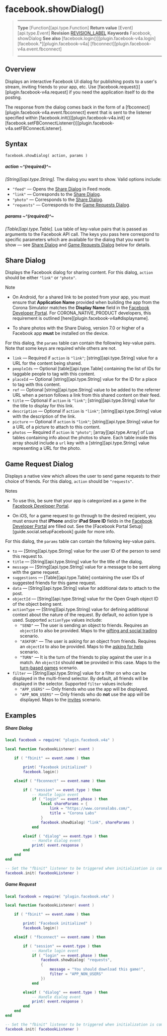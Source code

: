 # facebook.showDialog()

> --------------------- ------------------------------------------------------------------------------------------
> __Type__              [Function][api.type.Function]
> __Return value__      [Event][api.type.Event]
> __Revision__          [REVISION_LABEL](REVISION_URL)
> __Keywords__          Facebook, showDialog
> __See also__          [facebook.login()][plugin.facebook-v4a.login]
>						[facebook.*][plugin.facebook-v4a]
>						[fbconnect][plugin.facebook-v4a.event.fbconnect]
> --------------------- ------------------------------------------------------------------------------------------


## Overview

Displays an interactive Facebook UI dialog for publishing posts to a user's stream, inviting friends to your app, etc. Use [facebook.request()][plugin.facebook-v4a.request] if you need the application itself to do the posting.

The response from the dialog comes back in the form of a [fbconnect][plugin.facebook-v4a.event.fbconnect] event that is sent to the listener specified within [facebook.init()][plugin.facebook-v4a.init] or [facebook.setFBConnectListener()][plugin.facebook-v4a.setFBConnectListener].


## Syntax

	facebook.showDialog( action, params )

##### action ~^(required)^~
_[String][api.type.String]._ The dialog you want to show. Valid options include:

* `"feed"` &mdash; Opens the [Share Dialog](https://developers.facebook.com/docs/sharing/reference/share-dialog) in Feed mode.
* `"link"` &mdash; Corresponds to the [Share Dialog](#sharedialog).
* `"photo"` &mdash; Corresponds to the [Share Dialog](#sharedialog).
* `"requests"` &mdash; Corresponds to the [Game Requests Dialog](#gamerequestdialog).

##### params ~^(required)^~
_[Table][api.type.Table]._ Lua table of <nobr>key-value</nobr> pairs that is passed as arguments to the Facebook API call. The keys you pass here correspond to specific parameters which are available for the dialog that you want to show&nbsp;&mdash; see [Share Dialog](#sharedialog) and [Game Requests Dialog](#gamerequestdialog) below for details.


<a id="sharedialog"></a>

## Share Dialog

Displays the Facebook dialog for sharing content. For this dialog, `action` should be either `"link"` or `"photo"`.

<div class="guide-notebox">
<div class="notebox-title">Note</div>

* On Android, for a shared link to be posted from your app, you must ensure that __Application&nbsp;Name__ provided when building the app from the Corona&nbsp;Simulator matches the __Display&nbsp;Name__ field in the [Facebook Developer Portal](https://developers.facebook.com/). For CORONA_NATIVE_PRODUCT developers, this requirement is outlined [here][plugin.facebook-v4a#displayname].

* To share photos with the Share Dialog, version 7.0 or higher of a Facebook app __must__ be installed on the device.

</div>

For this dialog, the `params` table can contain the following <nobr>key-value</nobr> pairs. Note that some keys are required while others are not.

* `link` &mdash; Required if `action` is `"link"`; [string][api.type.String] value for a URL for the content being shared.
* `peopleIds` &mdash; Optional [table][api.type.Table] containing the list of IDs for taggable people to tag with this content.
* `placeId` &mdash; Optional [string][api.type.String] value for the ID for a place to tag with this content.
* `ref` &mdash; Optional [string][api.type.String] value to be added to the referrer URL when a person follows a link from this shared content on their feed.
* `title` &mdash; Optional if `action` is `"link"`; [string][api.type.String] value for the title to display for this link.
* `description` &mdash; Optional if `action` is `"link"`; [string][api.type.String] value with the description of the link.
* `picture` &mdash; Optional if `action` is `"link"`; [string][api.type.String] value for a URL of a picture to attach to this content.
* `photos` &mdash; Required if `action` is `"photo"`; [array][api.type.Array] of Lua tables containing info about the photos to share. Each table inside this array should include a `url` key with a [string][api.type.String] value representing a URL for the photo.


<a id="gamerequestdialog"></a>

## Game Request Dialog

Displays a native view which allows the user to send game requests to their choice of friends. For this dialog, `action` should be `"requests"`.

<div class="guide-notebox">
<div class="notebox-title">Notes</div>

* To use this, be sure that your app is categorized as a game in the [Facebook Developer Portal](https://developers.facebook.com/).

* On iOS, for a game request to go through to the desired recipient, you must ensure that __iPhone__ and/or __iPad&nbsp;Store&nbsp;ID__ fields in the [Facebook Developer Portal](https://developers.facebook.com/) are filled out. See the [Facebook Portal Setup][guide.social.setupFacebook] guide for more info.

</div>

For this dialog, the `params` table can contain the following <nobr>key-value</nobr> pairs.

* `to` &mdash; [String][api.type.String] value for the user ID of the person to send this request to.
* `title` &mdash; [String][api.type.String] value for the title of the dialog.
* `message` &mdash; [String][api.type.String] value for a message to be sent along with the game request.
* `suggestions` &mdash; [Table][api.type.Table] containing the user IDs of suggested friends for this game request.
* `data` &mdash; [String][api.type.String] value for additional data to attach to the post.
* `objectId` &mdash; [String][api.type.String] value for the Open Graph object ID of the object being sent.
* `actionType` &mdash; [String][api.type.String] value for defining additional context about the nature of the request. By default, no action type is used. Supported `actionType` values include:
 	* `"SEND"` &mdash; The user is sending an object to friends. Requires an `objectId` to also be provided. Maps to the [gifting and social trading](https://developers.facebook.com/docs/games/services/gamerequests#gifting) scenario.
	* `"ASKFOR"` &mdash; The user is asking for an object from friends. Requires an `objectId` to also be provided. Maps to the [asking for help](https://developers.facebook.com/docs/games/services/gamerequests#askforhelp) scenario.
	* `"TURN"` &mdash; It is the turn of the friends to play against the user in a match. An `objectId` should __not__ be provided in this case. Maps to the [turn-based games](https://developers.facebook.com/docs/games/services/gamerequests#turnbased) scenario.
* `filter` &mdash; [String][api.type.String] value for a filter on who can be displayed in the <nobr>multi-friend</nobr> selector. By default, all friends will be displayed in the selector. Supported `filter` values include:
	* `"APP_USERS"` &mdash; Only friends who use the app will be displayed.
	* `"APP_NON_USERS"` &mdash; Only friends who do __not__ use the app will be displayed. Maps to the [invites](https://developers.facebook.com/docs/games/services/gamerequests#invites) scenario.


## Examples

##### Share Dialog

``````lua
local facebook = require( "plugin.facebook.v4a" )

local function facebookListener( event )

	if ( "fbinit" == event.name ) then

		print( "Facebook initialized" )
		facebook.login()

	elseif ( "fbconnect" == event.name ) then

		if ( "session" == event.type ) then
			-- Handle login event
			if ( "login" == event.phase ) then
				local shareParams = {
					link = "https://www.coronalabs.com/",
					title = "Corona Labs"
				}
				facebook.showDialog( "link", shareParams )
			end

		elseif ( "dialog" == event.type ) then
			-- Handle dialog event
			print( event.response )
		end
	end
end

-- Set the "fbinit" listener to be triggered when initialization is complete
facebook.init( facebookListener )
``````

##### Game Request

``````lua
local facebook = require( "plugin.facebook.v4a" )

local function facebookListener( event )

	if ( "fbinit" == event.name ) then

		print( "Facebook initialized" )
		facebook.login()

	elseif ( "fbconnect" == event.name ) then

		if ( "session" == event.type ) then
			-- Handle login event
			if ( "login" == event.phase ) then
				facebook.showDialog( "requests", 
				{ 
					message = "You should download this game!",
					filter = "APP_NON_USERS"
				})
			end

		elseif ( "dialog" == event.type ) then
			-- Handle dialog event
			print( event.response )
		end
	end
end

-- Set the "fbinit" listener to be triggered when initialization is complete
facebook.init( facebookListener )
``````
